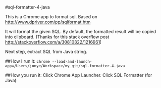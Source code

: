 #sql-formatter-4-java

This is a Chrome app to format sql.
Based on http://www.dpriver.com/pp/sqlformat.htm

It will format the given SQL. 
By default, the formatted result will be copied into clipboard. (Thanks for this stack overflow post http://stackoverflow.com/a/30810322/1216961)

Next step, extract SQL from Java string.


##How I run it:
`chrome --load-and-launch-app=/Users/junye/Workspace/my_git/sql-formatter-4-java`

##How you run it:
Click Chrome App Launcher. Click SQL Formatter (for Java)
